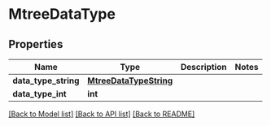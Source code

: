 # MtreeDataType

## Properties
Name | Type | Description | Notes
------------ | ------------- | ------------- | -------------
**data_type_string** | [**MtreeDataTypeString**](MtreeDataTypeString.md) |  | 
**data_type_int** | **int** |  | 

[[Back to Model list]](../README.md#documentation-for-models) [[Back to API list]](../README.md#documentation-for-api-endpoints) [[Back to README]](../README.md)


